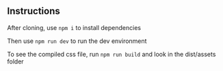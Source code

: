 ## Instructions

After cloning, use `npm i` to install dependencies

Then use `npm run dev` to run the dev environment

To see the compiled css file, run `npm run build` and look in the dist/assets folder
